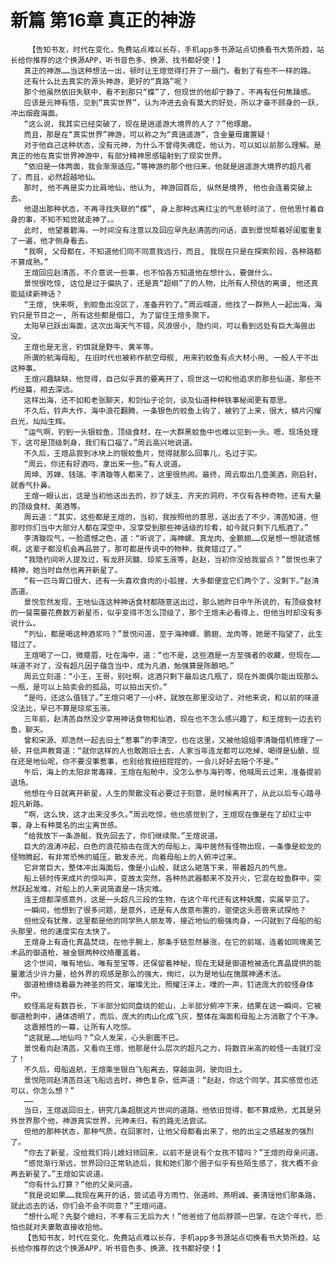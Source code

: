 # 新篇 第16章 真正的神游
        【告知书友，时代在变化，免费站点难以长存，手机app多书源站点切换看书大势所趋，站长给你推荐的这个换源APP，听书音色多、换源、找书都好使！】
       真正的神游……当这种想法一出，顿时让王煊觉得打开了一扇门，看到了有些不一样的路。
       还有什么比去真实的源头神游，更好的“真路”呢？
       那个他虽然依旧失联中，看不到那只“蝶”了，但现世的他却宁静了，不再有任何焦躁感。
       应该是元神有悟，见到“真实世界”，认为冲进去会有莫大的好处，所以才奋不顾身的一跃，冲出烟霞海面。
       “这么说，我其实已经突破了，现在是逍遥游大境界的人了？”他琢磨。
       而且，那是在“真实世界”神游，可以称之为“真逍遥游”，含金量毋庸置疑！
       对于他自己这种状态，没有元神，为什么不曾得失魂症，他认为，可以如以前那么理解。是真正的他在真实世界神游中，有部分精神思感辐射到了现实世界。
       “依旧是一体两面，我会渐渐适应。”等神游的那个他归来，他就是逍遥游大境界的超凡者了，而且，必然超越地仙。
       那时, 他不再是实力比肩地仙，他认为, 神游回首后, 纵然是境界, 他也会连着突破上去。
       他退出那种状态，不再寻找失联的“蝶”, 身上那种远离红尘的气息顿时淡了，但他思忖着自身的事，不知不知觉就走神了。。
       此时, 他望着碧海，一时间没有注意以及回应早先赵清菡的问话，直到景悦帮着好闺蜜重复了一遍，他才侧身看去。
       “我啊, 父母都在，不知道他们同不同意我远行，而且, 我现在只是在探索阶段，各种路都不算成熟。”
       王煊回应赵清菡，不介意说一些事，也不怕各方知道他在想什么，要做什么。
       景悦很吃惊, 这位是过于偏执了，还是真“超纲”了的人物，比所有人预估的离谱, 他还真能延续新神话？
       “王煊, 快来啊, 到蛟鱼出没区了，准备开钓了。”周云喊道，他找了一群熟人一起出海，海钓只是节目之一, 所有这些都是借口, 为了留住王煊多聚下。
       太阳早已跃出海面，这次出海天气不错，风浪很小, 隐约间，可以看到远处有巨大海兽出没。
       王煊也是无言，钓饵就是野牛、黄羊等。
       所谓的航海母船, 在旧时代也被称作航空母舰, 用来钓蛟鱼有点大材小用, 一般人干不出这种事。
       王煊兴趣缺缺，他觉得，自己似乎真的要离开了，现世这一切和他追求的那些仙道，那些不朽经篇，相去深远。
       这样出海，还不如和老张聊天，和剑仙子论剑，谈及仙道种种轶事秘闻更有意思。
       不久后，铃声大作，海中浪花翻腾，一条银色的蛟鱼上钩了，被钓了上来，很大，鳞片闪耀白光，灿灿生辉。
       “运气啊，钓到一头银蛟鱼，顶级食材，在一大群黑蛟鱼中也难以见到一头。嗯，现场处理下，这可是顶级刺身，我们有口福了。”周云高兴地说道。
       不久后，王煊品尝到冰块上的银蛟鱼片，觉得就那么回事儿，名过于实。
       “周云，你还有好酒吗，拿出来一些。”有人说道。
       周坤、苏婵、钱瑞、李清璇等人都来了，这里很热闹。最终，周云取出几壶美酒，刚启封，就香气扑鼻。
       王煊一眼认出，这是当初他送出去的，抄了妖主、齐天的洞府，不仅有各种奇物，还有大量的顶级食材、美酒等。
       周云道：“其实，这些都是王煊的，当初，我按照他的意思，送出去了不少，清菡知道，但那时你们当中大部分人都在深空中，没享受到那些神话级的珍肴，如今就只剩下几瓶酒了。”
       李清璇叹气，一脸遗憾之色，道：“听说了，海神螺、真龙肉、金鹏翅……仅是想一想就遗憾啊，这辈子都没机会再品尝了，那可都是传说中的物种，我竟错过了。”
       “我隐约间听人提及过，有龙肝凤髓、琼浆玉液等，赵赵，当初你没给我留点？”景悦也来了精神，她当时自然也离开新星了。
       “有一匹马胃口很大，还有一头喜欢食肉的小狐狸，大多都便宜它们两个了，没剩下。”赵清菡道。
       景悦忽然发现，王地仙连这种神话食材都随意送出过，那么她昨日中午所说的，有顶级食材的一餐需要花费数万新星币，似乎变得不怎么顶级了，那个王煊未必看得上，但他当时却没有多说什么。
       “列仙，都是喝这种酒浆吗？”景悦问道，至于海神螺、鹏翅、龙肉等，她是不指望了，此生错过了。
       王煊喝了一口，微蹙眉，吐在海中，道：“也不是，这些酒是一方至强者的收藏，但现在……味道不对了，没有超凡因子蕴含当中，成为凡酒，勉强算是陈酿吧。”
       周云立刻道：“小王，王哥，别吐啊，这酒只剩下最后这几瓶了，现在外面偶尔能出现那么一瓶，是可以上拍卖会的孤品，可以拍出天价。”
       “是吗，还这么值钱了。”王煊只喝了一小杯，就放在那里没动了，对他来说，和以前的味道没法比，早已不算是琼浆玉液。
       三年前，赵清菡自然没少享用神话食物和仙酒，现在也不怎么感兴趣了，和王煊到一边去钓鱼，聊天。
       曾和宋源、郑浩然一起去旧土“惹事”的李清空，也在这里，又被他姐姐李清璇借机修理了一顿，并低声教育道：“就你这样的人也敢跑旧土去，人家当年连龙都可以吃掉，喝得是仙酿，现在还是地仙呢，你不要没事惹事，也别给我扭扭捏捏的，一会儿好好去赔个不是。”
       午后，海上的太阳非常毒辣，王煊在船舱中，没怎么参与海钓等，他喊周云过来，准备提前退场。
       他想在今日就离开新星，人生的聚散没有必要过于刻意，是时候离开了，从此以后专心踏寻超凡新路。
       “啊，这么快，这才出来没多久。”周云吃惊，他也感觉到了，王煊现在像是在了却红尘中事，身上有种莫名的出尘离世感。
       “给我放下一条游艇，我先回去了，你们继续聚。”王煊说道。
       巨大的浪涛冲起，白色的浪花拍击在庞大的母船上，海中居然有怪物出现，一条像是蛟龙的怪物腾起，有非常恐怖的威压，散发赤光，向着母船上的人俯冲过来。
       它非常巨大，整体冲出海面后，像是小山般，就这么砸落下来，带着超凡的气息。
       船上顿时传来成片的惊叫声，变故太突然，各种热武器都来不及开火，它混在蛟鱼群中，突然跃起发难，对船上的人来说简直是一场灾难。
       连王煊都深感意外，这是一头超凡三段的生物，在这个年代还有这种妖魔，实属罕见了。
       一瞬间，他想到了很多问题，是意外，还是有人故意布置的，驱使这头恶兽来试探他？
       但他没有犹豫，这里都是他的同学熟人朋友等，接近地仙的极强肉身，一闪就到了母船的船头那里，他的速度实在太快了。
       王煊身上有造化真晶焚烧，在他手腕上，那条手链忽然暴涨，在它的前端，连着如同瑰美艺术品的御道枪，被金银两种纹络覆盖着。
       这个世间，唯有地仙，唯有至宝等，还保留着神秘，现在无疑是御道枪被造化真晶提供的能量激活少许力量，给外界的观感是那么的强大，绚烂，以为是地仙在施展神通术法。
       御道枪缭绕着最为神圣的符文，璀璨无比，照耀汪洋上，噗的一声，钉进庞大的蛟怪身体中。
       蛟怪高足有数百长，下半部分如同盘绕的蛇山，上半部分俯冲下来，结果在这一瞬间，它被御道枪刺中，通体透明了，而后，庞大的肉山化成飞灰，整体在海面和母船上方消散了个干净。
       这震撼性的一幕，让所有人吃惊。
       “这就是……地仙吗？”众人发呆，心头剧震不已。
       景悦看向赵清菡，又看向王煊，他那是什么层次的超凡之力，将数百米高的蛟怪一击就打没了！
       不久后，母船返航，王煊乘坐银白飞船离去，穿越虫洞，驶向旧土。
       景悦陪同赵清菡目送飞船远去时，神色复杂，低声道：“赵赵，你这个同学，其实感觉也还可以，你怎么想？”
       ……
       当日，王煊返回旧土，研究几条超脱这片世间的道路，他依旧觉得，都不算成熟，尤其是另外世界那个他，神游真实世界，元神未归，有的路无法尝试。
       但他的那种状态，那种气质，在回家时，让他父母都看出来了，他的出尘之感越发的强烈了。
       “你去了新星，没给我们将儿媳妇领回来，以前不是说有个女孩不错吗？”王煊的母亲问道。
       “感觉渐行渐远，世界回归正常轨迹后，我和她们那个圈子似乎有些陌生感了，我大概不会再去新星了。”王煊如实说道。
       “你有什么打算？”他的父亲问道。
       “我是说如果……我现在离开的话，尝试追寻方雨竹、张道岭、燕明诚、姜清瑶他们那条路，就此远去的话，你们会不会不同意？”王煊问道。
       “想什么呢？先娶个媳妇，不孝有三无后为大！”他爸给了他后脖颈一巴掌。在这个年代，恐怕也就对夫妻敢直接收拾他。
       【告知书友，时代在变化，免费站点难以长存，手机app多书源站点切换看书大势所趋，站长给你推荐的这个换源APP，听书音色多、换源、找书都好使！】